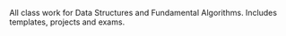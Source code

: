 All class work for Data Structures and Fundamental Algorithms. Includes templates, projects and exams. 
